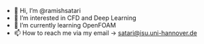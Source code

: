 - 👋 Hi, I’m @ramishsatari
- 👀 I’m interested in CFD and Deep Learning
- 🌱 I’m currently learning OpenFOAM 
- 📫 How to reach me via my email -> satari@isu.uni-hannover.de

<!---
ramishsatari/ramishsatari is a ✨ special ✨ repository because its `README.md` (this file) appears on your GitHub profile.
You can click the Preview link to take a look at your changes.
--->

